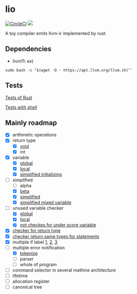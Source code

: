 # lio

[![CircleCI](https://circleci.com/gh/YSawc/lio.svg?style=shield)](https://circleci.com/gh/YSawc/lio)
[![](http://img.shields.io/badge/license-MIT-blue.svg)](./LICENSE)

A toy compiler emits llvm-ir implemented by rust.

## Dependencies

- llvm11:
ex)
```
sudo bash -c "$(wget -O - https://apt.llvm.org/llvm.sh)"`
```

## Tests

[Tests of Rust](https://github.com/YSawc/lio/tree/master/src/tests)

[Tests with shell](https://github.com/YSawc/lio/blob/master/test.sh)

## Mainly roadmap
- [x] arithmetic operations
- [x] return type
  - [x] [void](https://github.com/YSawc/lio/commit/72baca71be1b0dad59960c3c76b9c6e53bf00f6d)
  - [x] int
- [x] variable
  - [x] [global](https://github.com/YSawc/lio/commit/4df4ee844b75715870242e2cbe8bfa00ae52ca02)
  - [x] [local](https://github.com/YSawc/lio/commit/3df3c89b00e1ceab2925bc02fead9df5c5fc7c78)
  - [x] [simplified initializing](https://github.com/YSawc/lio/commit/3c4b0c609fa4e742342443ebc280ca9ea8e016a5)
- [ ] simplified
  - [ ] alpha
  - [x] [beta](https://github.com/YSawc/lio/commit/dd6dd3de39019f4c7bec2677140fb22e9f06fcc9)
  - [x] [simplified](https://github.com/YSawc/lio/commit/e2199f937ca5e13c19579430e677ea922cd4cbf5)
  - [x] [simplified mixed variable](https://github.com/YSawc/lio/commit/f843da7c562e6ea6aa8a2a486b31d2e7d991ad46)
- [ ] unused variable checker
  - [x] [global](https://github.com/YSawc/lio/commit/a8c70e5e3824b5b61afaf07ff636bdeca46b41b6)
  - [x] [local](https://github.com/YSawc/lio/commit/da07a3dc4c1985c2116da6e4e94554c51d51e30c)
  - [x] [not checkes for under score variable](https://github.com/YSawc/lio/commit/0c95ef3d9c57e8578d584aaef5dc42fca986a3c9)
- [x] [checker for return type](https://github.com/YSawc/lio/commit/cb7864e64982aeb98adda36f606e96cb451b0784)
- [x] [checker return same types for statements](https://github.com/YSawc/lio/commit/5a23a108d809bf110e7ad18df9791b4fb606fc82)
- [x] multiple if label [1](https://github.com/YSawc/lio/commit/3b0f2ec7e102c8cea78baa0c24f715f59339632c), [2](https://github.com/YSawc/lio/commit/52bd10a754e341e00d6080c917420807db17ddd8), [3](https://github.com/YSawc/lio/commit/3b0f2ec7e102c8cea78baa0c24f715f59339632c)
- [ ] multiple error notification
  - [x] [tokenize](https://github.com/YSawc/lio/commit/d09ae5afe26fd3daf1dcddd3dd333224cffe247c)
  - [ ] parser
  - [ ] whole of program
- [ ] command selector in several mathine architecture
- [ ] lifetime
- [ ] allocation register
- [ ] canonical tree
